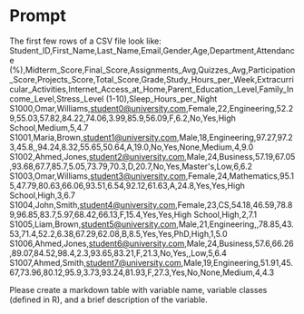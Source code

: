 # Prompt

The first few rows of a CSV file look like:
Student_ID,First_Name,Last_Name,Email,Gender,Age,Department,Attendance (%),Midterm_Score,Final_Score,Assignments_Avg,Quizzes_Avg,Participation_Score,Projects_Score,Total_Score,Grade,Study_Hours_per_Week,Extracurricular_Activities,Internet_Access_at_Home,Parent_Education_Level,Family_Income_Level,Stress_Level (1-10),Sleep_Hours_per_Night
S1000,Omar,Williams,student0@university.com,Female,22,Engineering,52.29,55.03,57.82,84.22,74.06,3.99,85.9,56.09,F,6.2,No,Yes,High School,Medium,5,4.7
S1001,Maria,Brown,student1@university.com,Male,18,Engineering,97.27,97.23,45.8,,94.24,8.32,55.65,50.64,A,19.0,No,Yes,None,Medium,4,9.0
S1002,Ahmed,Jones,student2@university.com,Male,24,Business,57.19,67.05,93.68,67.7,85.7,5.05,73.79,70.3,D,20.7,No,Yes,Master's,Low,6,6.2
S1003,Omar,Williams,student3@university.com,Female,24,Mathematics,95.15,47.79,80.63,66.06,93.51,6.54,92.12,61.63,A,24.8,Yes,Yes,High School,High,3,6.7
S1004,John,Smith,student4@university.com,Female,23,CS,54.18,46.59,78.89,96.85,83.7,5.97,68.42,66.13,F,15.4,Yes,Yes,High School,High,2,7.1
S1005,Liam,Brown,student5@university.com,Male,21,Engineering,,78.85,43.53,71.4,52.2,6.38,67.29,62.08,B,8.5,Yes,Yes,PhD,High,1,5.0
S1006,Ahmed,Jones,student6@university.com,Male,24,Business,57.6,66.26,89.07,84.52,98.4,2.3,93.65,83.21,F,21.3,No,Yes,,Low,5,6.4
S1007,Ahmed,Smith,student7@university.com,Male,19,Engineering,51.91,45.67,73.96,80.12,95.9,3.73,93.24,81.93,F,27.3,Yes,No,None,Medium,4,4.3

Please create a markdown table with variable name, variable classes (defined in R), and a brief description of the variable.
